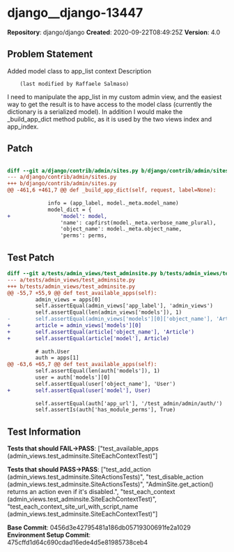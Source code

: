 # django__django-13447

**Repository**: django/django
**Created**: 2020-09-22T08:49:25Z
**Version**: 4.0

## Problem Statement

Added model class to app_list context
Description
	 
		(last modified by Raffaele Salmaso)
	 
I need to manipulate the app_list in my custom admin view, and the easiest way to get the result is to have access to the model class (currently the dictionary is a serialized model).
In addition I would make the _build_app_dict method public, as it is used by the two views index and app_index.


## Patch

```diff

diff --git a/django/contrib/admin/sites.py b/django/contrib/admin/sites.py
--- a/django/contrib/admin/sites.py
+++ b/django/contrib/admin/sites.py
@@ -461,6 +461,7 @@ def _build_app_dict(self, request, label=None):
 
             info = (app_label, model._meta.model_name)
             model_dict = {
+                'model': model,
                 'name': capfirst(model._meta.verbose_name_plural),
                 'object_name': model._meta.object_name,
                 'perms': perms,


```

## Test Patch

```diff
diff --git a/tests/admin_views/test_adminsite.py b/tests/admin_views/test_adminsite.py
--- a/tests/admin_views/test_adminsite.py
+++ b/tests/admin_views/test_adminsite.py
@@ -55,7 +55,9 @@ def test_available_apps(self):
         admin_views = apps[0]
         self.assertEqual(admin_views['app_label'], 'admin_views')
         self.assertEqual(len(admin_views['models']), 1)
-        self.assertEqual(admin_views['models'][0]['object_name'], 'Article')
+        article = admin_views['models'][0]
+        self.assertEqual(article['object_name'], 'Article')
+        self.assertEqual(article['model'], Article)
 
         # auth.User
         auth = apps[1]
@@ -63,6 +65,7 @@ def test_available_apps(self):
         self.assertEqual(len(auth['models']), 1)
         user = auth['models'][0]
         self.assertEqual(user['object_name'], 'User')
+        self.assertEqual(user['model'], User)
 
         self.assertEqual(auth['app_url'], '/test_admin/admin/auth/')
         self.assertIs(auth['has_module_perms'], True)

```

## Test Information

**Tests that should FAIL→PASS**: ["test_available_apps (admin_views.test_adminsite.SiteEachContextTest)"]

**Tests that should PASS→PASS**: ["test_add_action (admin_views.test_adminsite.SiteActionsTests)", "test_disable_action (admin_views.test_adminsite.SiteActionsTests)", "AdminSite.get_action() returns an action even if it's disabled.", "test_each_context (admin_views.test_adminsite.SiteEachContextTest)", "test_each_context_site_url_with_script_name (admin_views.test_adminsite.SiteEachContextTest)"]

**Base Commit**: 0456d3e42795481a186db05719300691fe2a1029
**Environment Setup Commit**: 475cffd1d64c690cdad16ede4d5e81985738ceb4
